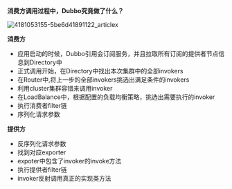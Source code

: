 **消费方调用过程中，Dubbo究竟做了什么？**



![4181053155-5be6d41891122_articlex](https://ws1.sinaimg.cn/large/006tNbRwgy1fxz867tz01j30h20b6t9o.jpg)



**消费方**

- 应用启动的时候，Dubbo引用会订阅服务，并且拉取所有订阅的提供者节点信息到Directory中
- 正式调用开始，在Directory中找出本次集群中的全部invokers
- 在Router中,将上一步的全部invokers挑选出满足条件的invokers
- 利用cluster集群容错来调用invoker
- 在LoadBalance中，根据配置的负载均衡策略，挑选出需要执行的invoker
- 执行消费者filter链
- 序列化请求参数



**提供方**

- 反序列化请求参数
- 找到对应exporter
- expoter中包含了invoker的invoke方法
- 执行提供者filter链
- invoker反射调用真正的实现类方法






